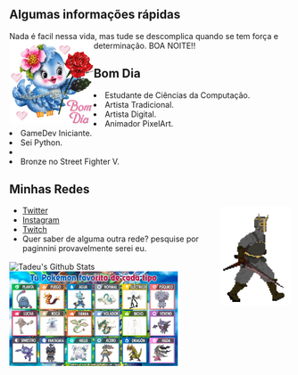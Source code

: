 <h2> Algumas informações rápidas</h2>

Nada é facil nessa vida, mas tude se descomplica quando se tem força e determinação. BOA NOITE!!
<img align="left" src=./4b8274cdd4bb64b7ec094cd5c3d7d306.gif alt="teste" width=30% height=30%/>
<h2> Bom Dia</h2>
    <li> Estudante de Ciências da Computação.</li>
    <li> Artista Tradicional.</li>
    <li> Artista Digital.</li>
    <li> Animador PixelArt.</li>
    <li> GameDev Iniciante.</li>
    <li> Sei Python.</li>
    <li>
    <li> Bronze no Street Fighter V.</li>

<h2> Minhas Redes</h2>
<img align="right" src=./walk.gif alt="teste" width=25% height=25%/>
<ul>
    <li><a href="https://twitter.com/paginnini">Twitter</a></li>
    <li><a href="https://www.instagram.com/paginnini/">Instagram</a></li>
    <li><a href="https://www.twitch.tv/paginnini">Twitch</a></li>
    <li>Quer saber de alguma outra rede? pesquise por paginnini provavelmente serei eu.
</ul>
<img align="center" src="https://github-readme-stats.vercel.app/api?username=paginnini&show_icons=true&hide_border=true" alt="Tadeu's Github Stats">

<img align="left" src=./favoritos.jfif alt="SE VOCE N CONCORDA SAI FORA" width=60% height=60%/>

